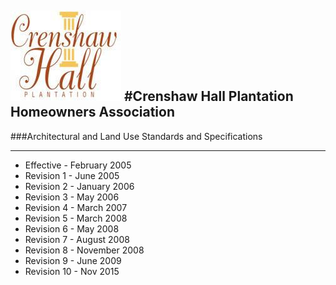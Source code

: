 
![Crenshaw Hall](CH-Logo.png)
#Crenshaw Hall Plantation <br> Homeowners Association
 ---
 ###Architectural and Land Use Standards and Specifications
 
 ---
* Effective - February 2005
* Revision 1 - June 2005
* Revision 2 - January 2006
* Revision 3 - May 2006
* Revision 4 - March 2007
* Revision 5 - March 2008
* Revision 6 - May 2008
* Revision 7 - August 2008
* Revision 8 - November 2008
* Revision 9 - June 2009
* Revision 10 - Nov 2015
